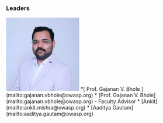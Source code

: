 ### Leaders
<img width = "200" height = "200" src="assets/sir-new.jpeg"/>
*[ Prof. Gajanan V. Bhole ](mailto:gajanan.vbhole@owasp.org)
* [Prof. Gajanan V. Bhole](mailto:gajanan.vbhole@owasp.org) -  Faculty Advisor                
 * [Ankit](mailto:ankit.mishra@owasp.org)   
 * [Aaditya Gautam](mailto:aaditya.gautam@owasp.org) 
         
